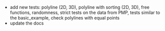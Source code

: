 - add new tests: polyline (2D, 3D), polyline with sorting (2D, 3D), free functions, randomness, strict tests on the data from PMP, tests similar to the basic_example, check polylines with equal points
- update the docs
